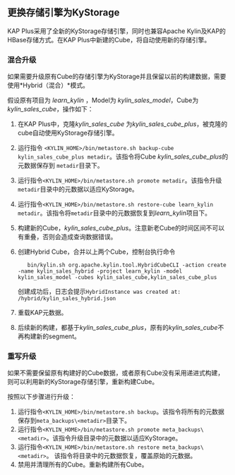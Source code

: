 ## 更换存储引擎为KyStorage

KAP Plus采用了全新的KyStorage存储引擎，同时也兼容Apache Kylin及KAP的HBase存储方式。在KAP Plus中新建的Cube，将自动使用新的存储引擎。

### 混合升级

如果需要升级原有Cube的存储引擎为KyStorage并且保留以前的构建数据，需要使用*Hybrid（混合）*模式。

假设原有项目为 *learn_kylin* ，Model为 *kylin_sales_model*，Cube为 *kylin_sales_cube*，操作如下：

1. 在KAP Plus中，克隆*kylin_sales_cube* 为*kylin_sales_cube_plus*，被克隆的cube自动使用KyStorage存储引擎。

2. 运行指令 `<KYLIN_HOME>/bin/metastore.sh backup-cube kylin_sales_cube_plus metadir`。该指令将Cube *kylin_sales_cube_plus*的元数据保存到 `metadir`目录下。

3. 运行指令`<KYLIN_HOME>/bin/metastore.sh promote metadir`。该指令升级`metadir`目录中的元数据以适应KyStorage。

4. 运行指令`<KYLIN_HOME>/bin/metastore.sh restore-cube learn_kylin metadir`。该指令将`metadir`目录中的元数据恢复到*learn_kylin*项目下。

5. 构建新的Cube，*kylin_sales_cube_plus*。注意新老Cube的时间区间不可以有重叠，否则会造成查询数据错误。

6. 创建Hybrid Cube，合并以上两个Cube，控制台执行命令

          bin/kylin.sh org.apache.kylin.tool.HybridCubeCLI -action create -name kylin_sales_hybrid -project learn_kylin -model    kylin_sales_model -cubes kylin_sales_cube,kylin_sales_cube_plus

   创建成功后，日志会提示```HybridInstance was created at: /hybrid/kylin_sales_hybrid.json```

7. 重载KAP元数据。

8. 后续新的构建，都基于*kylin_sales_cube_plus*，原有的*kylin_sales_cube*不再构建新的segment。



### 重写升级

如果不需要保留原有构建好的Cube数据，或者原有Cube没有采用递进式构建，则可以利用新的KyStorage存储引擎，重新构建Cube。

按照以下步骤进行升级：

1. 运行指令`<KYLIN_HOME>/bin/metastore.sh backup`。该指令将所有的元数据保存到`meta_backups\<metadir>`目录下。
2. 运行指令`<KYLIN_HOME>/bin/metastore.sh promote meta_backups\<metadir>`。该指令升级目录中的元数据以适应KyStorage。
3. 运行指令`<KYLIN_HOME>/bin/metastore.sh restore meta_backups\<metadir>`。 该指令将目录中的元数据恢复，覆盖原始的元数据。
4. 禁用并清理所有的Cube。重新构建所有Cube。
